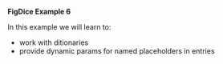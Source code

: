 **FigDice Example 6**

In this example we will learn to:

 - work with ditionaries
 - provide dynamic params for named placeholders in entries
